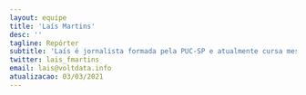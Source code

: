 ```yaml
---
layout: equipe
title: 'Laís Martins'
desc: ''
tagline: Repórter
subtitle: 'Laís é jornalista formada pela PUC-SP e atualmente cursa mestrado em jornalismo com especialização em comunicação política na Universidade de Amsterdam. Já trabalhou na Reuters Brasil e, como freelancer, publicou reportagens em veículos nacionais e estrangeiros. Suas matérias geralmente focam nos temas de direitos humanos, política, sociedade e tecnologia. No Núcleo, produz reportagens.'
twitter: lais_fmartins
email: lais@voltdata.info
atualizacao: 03/03/2021
---
```

